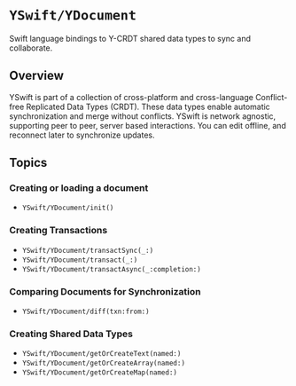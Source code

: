 # ``YSwift/YDocument``

Swift language bindings to Y-CRDT shared data types to sync and collaborate.

## Overview

YSwift is part of a collection of cross-platform and cross-language Conflict-free Replicated Data Types (CRDT).
These data types enable automatic synchronization and merge without conflicts.
YSwift is network agnostic, supporting peer to peer, server based interactions.
You can edit offline, and reconnect later to synchronize updates.

## Topics

### Creating or loading a document

- ``YSwift/YDocument/init()``

### Creating Transactions

- ``YSwift/YDocument/transactSync(_:)``
- ``YSwift/YDocument/transact(_:)``
- ``YSwift/YDocument/transactAsync(_:completion:)``

### Comparing Documents for Synchronization

- ``YSwift/YDocument/diff(txn:from:)``

### Creating Shared Data Types

- ``YSwift/YDocument/getOrCreateText(named:)``
- ``YSwift/YDocument/getOrCreateArray(named:)``
- ``YSwift/YDocument/getOrCreateMap(named:)``
